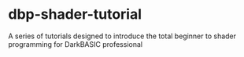 dbp-shader-tutorial
===================

A series of tutorials designed to introduce the total beginner to shader programming for DarkBASIC professional
